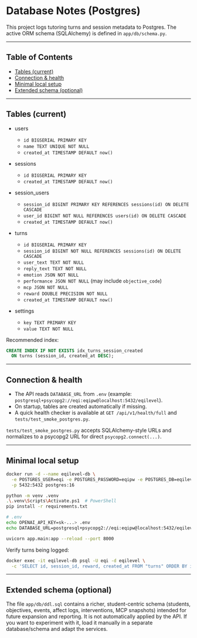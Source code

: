 # Database Notes (Postgres)

This project logs tutoring turns and session metadata to Postgres. The active ORM schema (SQLAlchemy) is defined in `app/db/schema.py`.

---

## Table of Contents

- [Tables (current)](#tables-current)
- [Connection & health](#connection--health)
- [Minimal local setup](#minimal-local-setup)
- [Extended schema (optional)](#extended-schema-optional)

---

## Tables (current)

- users
  - `id BIGSERIAL PRIMARY KEY`
  - `name TEXT UNIQUE NOT NULL`
  - `created_at TIMESTAMP DEFAULT now()`

- sessions
  - `id BIGSERIAL PRIMARY KEY`
  - `created_at TIMESTAMP DEFAULT now()`

- session_users
  - `session_id BIGINT PRIMARY KEY REFERENCES sessions(id) ON DELETE CASCADE`
  - `user_id BIGINT NOT NULL REFERENCES users(id) ON DELETE CASCADE`
  - `created_at TIMESTAMP DEFAULT now()`

- turns
  - `id BIGSERIAL PRIMARY KEY`
  - `session_id BIGINT NOT NULL REFERENCES sessions(id) ON DELETE CASCADE`
  - `user_text TEXT NOT NULL`
  - `reply_text TEXT NOT NULL`
  - `emotion JSON NOT NULL`
  - `performance JSON NOT NULL` (may include `objective_code`)
  - `mcp JSON NOT NULL`
  - `reward DOUBLE PRECISION NOT NULL`
  - `created_at TIMESTAMP DEFAULT now()`

- settings
  - `key TEXT PRIMARY KEY`
  - `value TEXT NOT NULL`

Recommended index:

```sql
CREATE INDEX IF NOT EXISTS idx_turns_session_created
  ON turns (session_id, created_at DESC);
```

---

## Connection & health

- The API reads `DATABASE_URL` from `.env` (example: `postgresql+psycopg2://eqi:eqipw@localhost:5432/eqilevel`).
- On startup, tables are created automatically if missing.
- A quick health checker is available at `GET /api/v1/health/full` and `tests/test_smoke_postgres.py`.

`tests/test_smoke_postgres.py` accepts SQLAlchemy-style URLs and normalizes to a psycopg2 URL for direct `psycopg2.connect(...)`.

---

## Minimal local setup

```bash
docker run -d --name eqilevel-db \
  -e POSTGRES_USER=eqi -e POSTGRES_PASSWORD=eqipw -e POSTGRES_DB=eqilevel \
  -p 5432:5432 postgres:16

python -m venv .venv
.\.venv\Scripts\Activate.ps1  # PowerShell
pip install -r requirements.txt

# .env
echo OPENAI_API_KEY=sk-...> .env
echo DATABASE_URL=postgresql+psycopg2://eqi:eqipw@localhost:5432/eqilevel>> .env

uvicorn app.main:app --reload --port 8000
```

Verify turns being logged:

```bash
docker exec -it eqilevel-db psql -U eqi -d eqilevel \
  -c 'SELECT id, session_id, reward, created_at FROM "turns" ORDER BY id DESC LIMIT 10;'
```

---

## Extended schema (optional)

The file `app/db/ddl.sql` contains a richer, student-centric schema (students, objectives, events, affect logs, interventions, MCP snapshots) intended for future expansion and reporting. It is not automatically applied by the API. If you want to experiment with it, load it manually in a separate database/schema and adapt the services.

